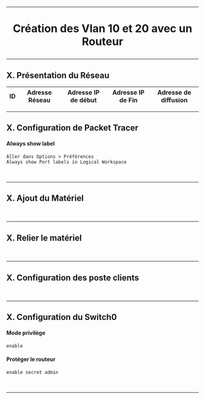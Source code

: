 ---------------------------------------------------------------------------------------------------------------------------------------------------
# <p align='center'> Création des Vlan 10 et 20 avec un Routeur </p>


---------------------------------------------------------------------------------------------------------------------------------------------------
## X. Présentation du Réseau
| ID | Adresse Réseau | Adresse IP de début | Adresse IP de Fin | Adresse de diffusion |
| -- | -------------- | ------------------- | ----------------- | -------------------- |  



---------------------------------------------------------------------------------------------------------------------------------------------------
## X. Configuration de Packet Tracer
#### Always show label
```
Aller dans Options > Préférences
Always show Port labels in Logical Workspace
```

<br />

---------------------------------------------------------------------------------------------------------------------------------------------------
## X. Ajout du Matériel

<br />

---------------------------------------------------------------------------------------------------------------------------------------------------
## X. Relier le matériel

<br />

---------------------------------------------------------------------------------------------------------------------------------------------------
## X. Configuration des poste clients

<br />

---------------------------------------------------------------------------------------------------------------------------------------------------
## X. Configuration du Switch0

#### Mode privilège
```
enable
```

#### Protéger le routeur
```
enable secret admin
```

<br />

---------------------------------------------------------------------------------------------------------------------------------------------------


